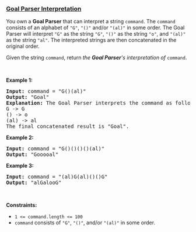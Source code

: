 ### [Goal Parser Interpretation](https://leetcode.com/problems/goal-parser-interpretation)

<p>You own a <strong>Goal Parser</strong> that can interpret a string <code>command</code>. The <code>command</code> consists of an alphabet of <code>&quot;G&quot;</code>, <code>&quot;()&quot;</code> and/or <code>&quot;(al)&quot;</code> in some order. The Goal Parser will interpret <code>&quot;G&quot;</code> as the string <code>&quot;G&quot;</code>, <code>&quot;()&quot;</code> as the string <code>&quot;o&quot;</code>, and <code>&quot;(al)&quot;</code> as the string <code>&quot;al&quot;</code>. The interpreted strings are then concatenated in the original order.</p>

<p>Given the string <code>command</code>, return <em>the <strong>Goal Parser</strong>&#39;s interpretation of </em><code>command</code>.</p>

<p>&nbsp;</p>
<p><strong>Example 1:</strong></p>

<pre>
<strong>Input:</strong> command = &quot;G()(al)&quot;
<strong>Output:</strong> &quot;Goal&quot;
<strong>Explanation:</strong>&nbsp;The Goal Parser interprets the command as follows:
G -&gt; G
() -&gt; o
(al) -&gt; al
The final concatenated result is &quot;Goal&quot;.
</pre>

<p><strong>Example 2:</strong></p>

<pre>
<strong>Input:</strong> command = &quot;G()()()()(al)&quot;
<strong>Output:</strong> &quot;Gooooal&quot;
</pre>

<p><strong>Example 3:</strong></p>

<pre>
<strong>Input:</strong> command = &quot;(al)G(al)()()G&quot;
<strong>Output:</strong> &quot;alGalooG&quot;
</pre>

<p>&nbsp;</p>
<p><strong>Constraints:</strong></p>

<ul>
	<li><code>1 &lt;= command.length &lt;= 100</code></li>
	<li><code>command</code> consists of <code>&quot;G&quot;</code>, <code>&quot;()&quot;</code>, and/or <code>&quot;(al)&quot;</code> in some order.</li>
</ul>
